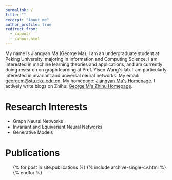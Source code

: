 ```yaml
---
permalink: /
title: ""
excerpt: "About me"
author_profile: true
redirect_from: 
  - /about/
  - /about.html
---
```


My name is Jiangyan Ma (George Ma). I am an undergraduate student at Peking University, majoring in Information and Computing Science. I am interested in machine learning theories and applications, and am currently doing research on graph learning at Prof. Yisen Wang's lab. I am particularly interested in invariant and universal neural networks. My email: [georgem@stu.pku.edu.cn](mailto:georgem@stu.pku.edu.cn). My homepage: [Jiangyan Ma's Homepage](https://georgemlp.github.io). I actively write blogs on Zhihu: [George M's Zhihu Homepage](https://www.zhihu.com/people/george-m-55).

Research Interests
======

- Graph Neural Networks
- Invariant and Equivariant Neural Networks
- Generative Models

Publications
======
  <ul>{% for post in site.publications %}
    {% include archive-single-cv.html %}
  {% endfor %}</ul>
